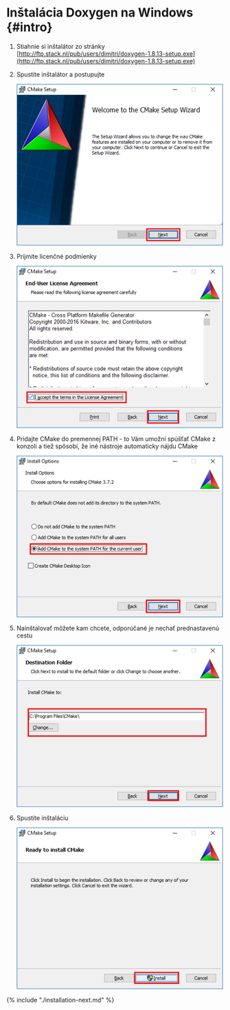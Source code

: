 # Inštalácia Doxygen na Windows {#intro}

1. Stiahnie si inštalátor zo stránky [http://ftp.stack.nl/pub/users/dimitri/doxygen-1.8.13-setup.exe](http://ftp.stack.nl/pub/users/dimitri/doxygen-1.8.13-setup.exe)

2. Spustite inštalátor a postupujte

   ![](/images/cmake/install_windows_01.png)
   
3. Prijmite licenčné podmienky

   ![](/images/cmake/install_windows_02.png)
   
4. Pridajte CMake do premennej PATH - to Vám umožní spúšťať CMake z konzoli a tiež
   spôsobí, že iné nástroje automaticky nájdu CMake
   
   ![](/images/cmake/install_windows_03.png)
   
5. Nainštalovať môžete kam chcete, odporúčané je nechať prednastavenú cestu

   ![](/images/cmake/install_windows_04.png)  

6. Spustite inštaláciu

   ![](/images/cmake/install_windows_05.png)

{% include "./installation-next.md" %}
